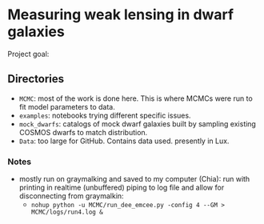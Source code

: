 # Measuring weak lensing in dwarf galaxies
Project goal: 

## Directories
- `MCMC`: most of the work is done here. This is where MCMCs were run to fit model parameters to data.
- `examples`: notebooks trying different specific issues.
- `mock_dwarfs`: catalogs of mock dwarf galaxies built by sampling existing COSMOS dwarfs to match distribution.
- `Data`: too large for GitHub. Contains data used. presently in Lux.

### Notes
- mostly run on graymalking and saved to my computer (Chia): run with printing in realtime (unbuffered) piping to log file and allow for disconnecting from graymalkin:
  - `nohup python -u MCMC/run_dee_emcee.py -config 4 --GM > MCMC/logs/run4.log &`
